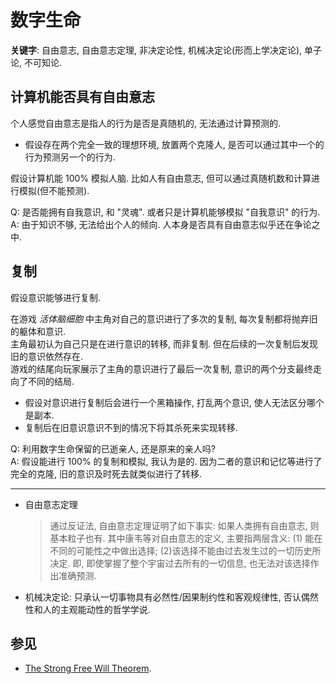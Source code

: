 # 数字生命

**关键字**: 自由意志, 自由意志定理, 非决定论性, 机械决定论(形而上学决定论), 单子论, 不可知论.  

## 计算机能否具有自由意志

个人感觉自由意志是指人的行为是否是真随机的, 无法通过计算预测的.  

- 假设存在两个完全一致的理想环境, 放置两个克隆人, 是否可以通过其中一个的行为预测另一个的行为.  

假设计算机能 100% 模拟人脑. 比如人有自由意志, 但可以通过真随机数和计算进行模拟(但不能预测).  

Q: 是否能拥有自我意识, 和 "灵魂". 或者只是计算机能够模拟 "自我意识" 的行为.  
A: 由于知识不够, 无法给出个人的倾向. 人本身是否具有自由意志似乎还在争论之中.  

## 复制

假设意识能够进行复制.  

在游戏 *活体脑细胞* 中主角对自己的意识进行了多次的复制, 每次复制都将抛弃旧的躯体和意识.  
主角最初认为自己只是在进行意识的转移, 而非复制. 但在后续的一次复制后发现旧的意识依然存在.  
游戏的结尾向玩家展示了主角的意识进行了最后一次复制, 意识的两个分支最终走向了不同的结局.  

- 假设对意识进行复制后会进行一个黑箱操作, 打乱两个意识, 使人无法区分哪个是副本.
- 复制后在旧意识意识不到的情况下将其杀死来实现转移.

Q: 利用数字生命保留的已逝亲人, 还是原来的亲人吗?  
A: 假设能进行 100% 的复制和模拟, 我认为是的. 因为二者的意识和记忆等进行了完全的克隆, 旧的意识及时死去就类似进行了转移.  

---

- 自由意志定理

    > 通过反证法, 自由意志定理证明了如下事实: 如果人类拥有自由意志, 则基本粒子也有.
    > 其中康韦等对自由意志的定义, 主要指两层含义:
    > (1) 能在不同的可能性之中做出选择;
    > (2)该选择不能由过去发生过的一切历史所决定.
    > 即, 即使掌握了整个宇宙过去所有的一切信息, 也无法对该选择作出准确预测.

- 机械决定论: 只承认一切事物具有必然性/因果制约性和客观规律性, 否认偶然性和人的主观能动性的哲学学说.  

## 参见

- [The Strong Free Will Theorem](https://www.ams.org/notices/200902/rtx090200226p.pdf).
